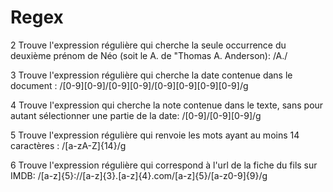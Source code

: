 # Regex

2 Trouve l'expression régulière qui cherche la seule occurrence du deuxième prénom de Néo (soit le A. de "Thomas A. Anderson): /A\./

3 Trouve l'expression régulière qui cherche la date contenue dans le document : /[0-9][0-9]\/[0-9][0-9]\/[0-9][0-9][0-9][0-9]/g

4 Trouve l'expression qui cherche la note contenue dans le texte, sans pour autant sélectionner une partie de la date: /[0-9]\/[0-9][0-9]/g

5 Trouve l'expression régulière qui renvoie les mots ayant au moins 14 caractères : /[a-zA-Z]{14}/g

6 Trouve l'expression régulière qui correspond à l'url de la fiche du fils sur IMDB: /[a-z]{5}:\/\/[a-z]{3}.[a-z]{4}.com\/[a-z]{5}\/[a-z0-9]{9}/g
